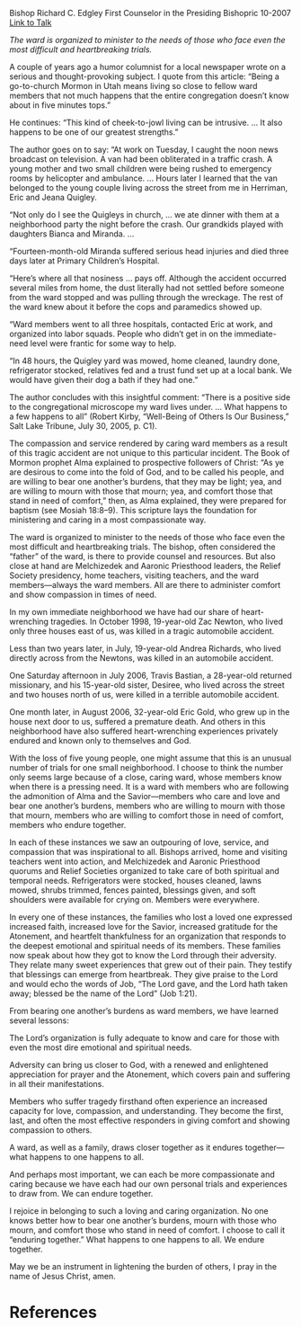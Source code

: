 Bishop Richard C. Edgley
First Counselor in the Presiding Bishopric
10-2007
[Link to Talk](https://www.churchofjesuschrist.org/study/general-conference/2007/10/enduring-together?lang=eng)

_The ward is organized to minister to the needs of those who face even the most difficult and heartbreaking trials._

A couple of years ago a humor columnist for a local newspaper wrote on a serious and thought-provoking subject. I quote from this article: “Being a go-to-church Mormon in Utah means living so close to fellow ward members that not much happens that the entire congregation doesn’t know about in five minutes tops.”

He continues: “This kind of cheek-to-jowl living can be intrusive. … It also happens to be one of our greatest strengths.”

The author goes on to say: “At work on Tuesday, I caught the noon news broadcast on television. A van had been obliterated in a traffic crash. A young mother and two small children were being rushed to emergency rooms by helicopter and ambulance. … Hours later I learned that the van belonged to the young couple living across the street from me in Herriman, Eric and Jeana Quigley.

“Not only do I see the Quigleys in church, … we ate dinner with them at a neighborhood party the night before the crash. Our grandkids played with daughters Bianca and Miranda. …

“Fourteen-month-old Miranda suffered serious head injuries and died three days later at Primary Children’s Hospital.

“Here’s where all that nosiness … pays off. Although the accident occurred several miles from home, the dust literally had not settled before someone from the ward stopped and was pulling through the wreckage. The rest of the ward knew about it before the cops and paramedics showed up.

“Ward members went to all three hospitals, contacted Eric at work, and organized into labor squads. People who didn’t get in on the immediate-need level were frantic for some way to help.

“In 48 hours, the Quigley yard was mowed, home cleaned, laundry done, refrigerator stocked, relatives fed and a trust fund set up at a local bank. We would have given their dog a bath if they had one.”

The author concludes with this insightful comment: “There is a positive side to the congregational microscope my ward lives under. … What happens to a few happens to all” (Robert Kirby, “Well-Being of Others Is Our Business,” Salt Lake Tribune, July 30, 2005, p. C1).

The compassion and service rendered by caring ward members as a result of this tragic accident are not unique to this particular incident. The Book of Mormon prophet Alma explained to prospective followers of Christ: “As ye are desirous to come into the fold of God, and to be called his people, and are willing to bear one another’s burdens, that they may be light; yea, and are willing to mourn with those that mourn; yea, and comfort those that stand in need of comfort,” then, as Alma explained, they were prepared for baptism (see Mosiah 18:8–9). This scripture lays the foundation for ministering and caring in a most compassionate way.

The ward is organized to minister to the needs of those who face even the most difficult and heartbreaking trials. The bishop, often considered the “father” of the ward, is there to provide counsel and resources. But also close at hand are Melchizedek and Aaronic Priesthood leaders, the Relief Society presidency, home teachers, visiting teachers, and the ward members—always the ward members. All are there to administer comfort and show compassion in times of need.

In my own immediate neighborhood we have had our share of heart-wrenching tragedies. In October 1998, 19-year-old Zac Newton, who lived only three houses east of us, was killed in a tragic automobile accident.

Less than two years later, in July, 19-year-old Andrea Richards, who lived directly across from the Newtons, was killed in an automobile accident.

One Saturday afternoon in July 2006, Travis Bastian, a 28-year-old returned missionary, and his 15-year-old sister, Desiree, who lived across the street and two houses north of us, were killed in a terrible automobile accident.

One month later, in August 2006, 32-year-old Eric Gold, who grew up in the house next door to us, suffered a premature death. And others in this neighborhood have also suffered heart-wrenching experiences privately endured and known only to themselves and God.

With the loss of five young people, one might assume that this is an unusual number of trials for one small neighborhood. I choose to think the number only seems large because of a close, caring ward, whose members know when there is a pressing need. It is a ward with members who are following the admonition of Alma and the Savior—members who care and love and bear one another’s burdens, members who are willing to mourn with those that mourn, members who are willing to comfort those in need of comfort, members who endure together.

In each of these instances we saw an outpouring of love, service, and compassion that was inspirational to all. Bishops arrived, home and visiting teachers went into action, and Melchizedek and Aaronic Priesthood quorums and Relief Societies organized to take care of both spiritual and temporal needs. Refrigerators were stocked, houses cleaned, lawns mowed, shrubs trimmed, fences painted, blessings given, and soft shoulders were available for crying on. Members were everywhere.

In every one of these instances, the families who lost a loved one expressed increased faith, increased love for the Savior, increased gratitude for the Atonement, and heartfelt thankfulness for an organization that responds to the deepest emotional and spiritual needs of its members. These families now speak about how they got to know the Lord through their adversity. They relate many sweet experiences that grew out of their pain. They testify that blessings can emerge from heartbreak. They give praise to the Lord and would echo the words of Job, “The Lord gave, and the Lord hath taken away; blessed be the name of the Lord” (Job 1:21).

From bearing one another’s burdens as ward members, we have learned several lessons:





The Lord’s organization is fully adequate to know and care for those with even the most dire emotional and spiritual needs.





Adversity can bring us closer to God, with a renewed and enlightened appreciation for prayer and the Atonement, which covers pain and suffering in all their manifestations.





Members who suffer tragedy firsthand often experience an increased capacity for love, compassion, and understanding. They become the first, last, and often the most effective responders in giving comfort and showing compassion to others.





A ward, as well as a family, draws closer together as it endures together—what happens to one happens to all.





And perhaps most important, we can each be more compassionate and caring because we have each had our own personal trials and experiences to draw from. We can endure together.





I rejoice in belonging to such a loving and caring organization. No one knows better how to bear one another’s burdens, mourn with those who mourn, and comfort those who stand in need of comfort. I choose to call it “enduring together.” What happens to one happens to all. We endure together.

May we be an instrument in lightening the burden of others, I pray in the name of Jesus Christ, amen.

# References

